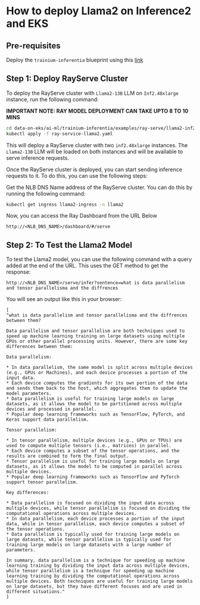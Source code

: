 # How to deploy Llama2 on Inference2 and EKS

## Pre-requisites
Deploy the `trainium-inferentia` blueprint using this [link](https://awslabs.github.io/data-on-eks/docs/blueprints/ai-ml/trainium)

## Step 1: Deploy RayServe Cluster

To deploy the RayServe cluster with `Llama2-13B` LLM on `Inf2.48xlarge` instance, run the following command:

**IMPORTANT NOTE: RAY MODEL DEPLOYMENT CAN TAKE UPTO 8 TO 10 MINS**

```bash
cd data-on-eks/ai-ml/trainium-inferentia/examples/ray-serve/llama2-inf2
kubectl apply -f ray-service-llama2.yaml
```

This will deploy a RayServe cluster with two `inf2.48xlarge` instances. The `Llama2-13B` LLM will be loaded on both instances and will be available to serve inference requests.

Once the RayServe cluster is deployed, you can start sending inference requests to it. To do this, you can use the following steps:

Get the NLB DNS Name address of the RayServe cluster. You can do this by running the following command:

```bash
kubectl get ingress llama2-ingress -n llama2 
```

Now, you can access the Ray Dashboard from the URL Below

    http://<NLB_DNS_NAME>/dashboard/#/serve

## Step 2: To Test the Llama2 Model

To test the Llama2 model, you can use the following command with a query added at the end of the URL. 
This uses the GET method to get the response:

    http://<NLB_DNS_NAME>/serve/infer?sentence=what is data parallelism and tensor parallelisma and the diffrences


You will see an output like this in your browser:

```text
[
"what is data parallelism and tensor parallelisma and the diffrences between them?

Data parallelism and tensor parallelism are both techniques used to speed up machine learning training on large datasets using multiple GPUs or other parallel processing units. However, there are some key differences between them:

Data parallelism:

* In data parallelism, the same model is split across multiple devices (e.g., GPUs or Machines), and each device processes a portion of the input data.
* Each device computes the gradients for its own portion of the data and sends them back to the host, which aggregates them to update the model parameters.
* Data parallelism is useful for training large models on large datasets, as it allows the model to be partitioned across multiple devices and processed in parallel.
* Popular deep learning frameworks such as TensorFlow, PyTorch, and Keras support data parallelism.

Tensor parallelism:

* In tensor parallelism, multiple devices (e.g., GPUs or TPUs) are used to compute multiple tensors (i.e., matrices) in parallel.
* Each device computes a subset of the tensor operations, and the results are combined to form the final output.
* Tensor parallelism is useful for training large models on large datasets, as it allows the model to be computed in parallel across multiple devices.
* Popular deep learning frameworks such as TensorFlow and PyTorch support tensor parallelism.

Key differences:

* Data parallelism is focused on dividing the input data across multiple devices, while tensor parallelism is focused on dividing the computational operations across multiple devices.
* In data parallelism, each device processes a portion of the input data, while in tensor parallelism, each device computes a subset of the tensor operations.
* Data parallelism is typically used for training large models on large datasets, while tensor parallelism is typically used for training large models on large datasets with a large number of parameters.

In summary, data parallelism is a technique for speeding up machine learning training by dividing the input data across multiple devices, while tensor parallelism is a technique for speeding up machine learning training by dividing the computational operations across multiple devices. Both techniques are useful for training large models on large datasets, but they have different focuses and are used in different situations."
]
```